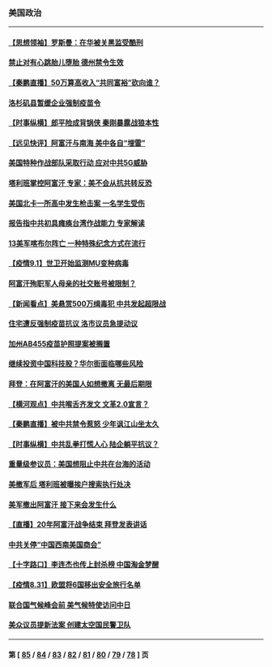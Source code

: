 ### 美国政治
---
#### [【思想领袖】罗斯曼：在华被关黑监受酷刑](../../pages/ncid1078159/n13176433.md) 
#### [禁止对有心跳胎儿堕胎 德州禁令生效](../../pages/ncid1078159/n13203814.md) 
#### [【秦鹏直播】50万算高收入“共同富裕”砍向谁？](../../pages/ncid1078159/n13203841.md) 
#### [洛杉矶县暂缓企业强制疫苗令](../../pages/ncid1078159/n13203870.md) 
#### [【时事纵横】郎平险成背锅侠 秦刚暴露战狼本性](../../pages/ncid1078159/n13203807.md) 
#### [【远见快评】阿富汗与南海 美中各自“埋雷”](../../pages/ncid1078159/n13203201.md) 
#### [美国特种作战部队采取行动 应对中共5G威胁](../../pages/ncid1078159/n13203257.md) 
#### [塔利班掌控阿富汗 专家：美不会从抗共转反恐](../../pages/ncid1078159/n13203451.md) 
#### [美国北卡一所高中发生枪击案 一名学生受伤](../../pages/ncid1078159/n13203400.md) 
#### [报告指中共初具瘫痪台湾作战能力 专家解读](../../pages/ncid1078159/n13203270.md) 
#### [13美军喀布尔阵亡 一种特殊纪念方式在流行](../../pages/ncid1078159/n13203233.md) 
#### [【疫情9.1】世卫开始监测MU变种病毒](../../pages/ncid1078159/n13202521.md) 
#### [阿富汗殉职军人母亲的社交账号被限制？](../../pages/ncid1078159/n13202025.md) 
#### [【新闻看点】美悬赏500万缉毒犯 中共发起超限战](../../pages/ncid1078159/n13201174.md) 
#### [住宅遭反强制疫苗抗议 洛市议员急提动议](../../pages/ncid1078159/n13201812.md) 
#### [加州AB455疫苗护照提案被搁置](../../pages/ncid1078159/n13201625.md) 
#### [继续投资中国科技股？华尔街面临哪些风险](../../pages/ncid1078159/n13201496.md) 
#### [拜登：在阿富汗的美国人如想撤离 无最后期限](../../pages/ncid1078159/n13201093.md) 
#### [【横河观点】中共喉舌齐发文 文革2.0宣言？](../../pages/ncid1078159/n13201248.md) 
#### [【秦鹏直播】被中共禁令惹怒 少年讽江山坐太久](../../pages/ncid1078159/n13201212.md) 
#### [【时事纵横】中共乱拳打慌人心 陆企躺平抗议？](../../pages/ncid1078159/n13201203.md) 
#### [重量级参议员：美国想阻止中共在台海的活动](../../pages/ncid1078159/n13200939.md) 
#### [美撤军后 塔利班被曝挨户搜索执行处决](../../pages/ncid1078159/n13200750.md) 
#### [美军撤出阿富汗 接下来会发生什么](../../pages/ncid1078159/n13200665.md) 
#### [【直播】20年阿富汗战争结束 拜登发表讲话](../../pages/ncid1078159/n13200611.md) 
#### [中共关停“中国西南美国商会”](../../pages/ncid1078159/n13200589.md) 
#### [【十字路口】李连杰也传上封杀榜 中国淘金梦醒](../../pages/ncid1078159/n13200103.md) 
#### [【疫情8.31】欧盟将6国移出安全旅行名单](../../pages/ncid1078159/n13199672.md) 
#### [联合国气候峰会前 美气候特使访问中日](../../pages/ncid1078159/n13199494.md) 
#### [美众议员提新法案 创建太空国民警卫队](../../pages/ncid1078159/n13199306.md) 

---
#### 第 [ [85](./85.md) / [84](./84.md) / [83](./83.md) / [82](./82.md) / [81](./81.md) / [80](./80.md) / [79](./79.md) / [78](./78.md) ] 页
